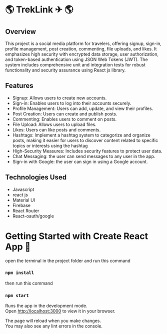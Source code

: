 # 🌎  TrekLink ✈  🌎

## Overview
This project is a social media platform for travelers, offering signup, sign-in, profile management, post creation, commenting, file uploads, and likes. 
It emphasizes high security with encrypted data storage, user authorization, and token-based authentication using JSON Web Tokens (JWT).
The system includes comprehensive unit and integration tests for robust functionality and security assurance using React js library.

## Features
* Signup: Allows users to create new accounts.
* Sign-in: Enables users to log into their accounts securely.
* Profile Management: Users can add, update, and view their profiles.
* Post Creation: Users can create and publish posts.
* Commenting: Enables users to comment on posts.
* File Upload: Allows users to upload files.
* Likes: Users can like posts and comments.
* Hashtags: Implement a hashtag system to categorize and organize posts, making it easier for users to discover content related to specific topics or interests using the hashtag
* High-Security Measures: Includes security features to protect user data.
* Chat Messaging: the user can send messages to any user in the app.
* Sign-in with Google: the user can sign in using a Google account.

## Technologies Used
* Javascript
* react js
* Material UI
* Firebase
* React Router
* React-oauth/google


# Getting Started with Create React App 🛫

open the terminal in the project folder and run this command 

### `npm install`

then run this command

### `npm start`

Runs the app in the development mode.\
Open [http://localhost:3000](http://localhost:3000) to view it in your browser.

The page will reload when you make changes.\
You may also see any lint errors in the console.

